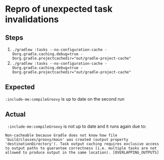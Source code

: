 # Repro of unexpected task invalidations

## Steps

1. `./gradlew :tasks --no-configuration-cache -Dorg.gradle.caching.debug=true -Dorg.gradle.projectcachedir="out/gradle-project-cache"`
2. `./gradlew :tasks --no-configuration-cache -Dorg.gradle.caching.debug=true -Dorg.gradle.projectcachedir="out/gradle-project-cache"`

## Expected

`:include-me:compileGroovy` is up to date on the second run

## Actual

` :include-me:compileGroovy` is not up to date and it runs again due to:

```text
Non-cacheable because Gradle does not know how file 'build/classes/groovy/main' was created (output property 'destinationDirectory'). Task output caching requires exclusive access to output paths to guarantee correctness (i.e. multiple tasks are not allowed to produce output in the same location). [OVERLAPPING_OUTPUTS]
```
